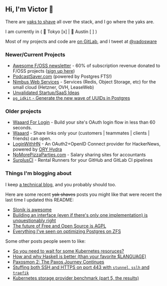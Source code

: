 ## Hi, I'm Victor  👋

There are [yaks to shave](https://en.wikipedia.org/wiki/Yak_shaving) all over the stack, and I go where the yaks are.

I am currently in ( 🗼 Tokyo [x] | 🤠 Austin [ ] )

Most of my projects and code are [on GitLab](https://gitlab.com/mrman), and I tweet at [@vadosware](https://twitter.com/vadosware)

### Newer/Current Projects

- [Awesome F/OSS newsletter](https://awesomefoss.com) - 60% of subscription revenue donated to F/OSS projects ([sign up here](https://baserow.vadosware.io/form/Xv5rChuZb-YodDOKjpJJpuDhrEgvzVQjFzT0eDg6Rbs))
- [PodcastSaver.com](https://podcastsaver.com) (powered by Postgres FTS!)
- [Nimbus Web Services](https://nimbusws.com?ref=github) - Services (Redis, Object Storage, etc) for the small cloud (Hetzner, OVH, LeaseWeb)
- [Unvalidated Startup/SaaS Ideas](https://unvalidated-ideas.vadosware.io?ref=github)
- [`pg_idkit` - Generate the new wave of UUIDs in Postgres](https://github.com/t3hmrman/pg_idkit)

### Older projects

- [Waaard For Login](https://waaard.com/for/login?ref=github) - Build your site's OAuth login flow in less than 60 seconds.
- [Waaard](https://waaard.com?ref=github) - Share links only your (customers | teammates | clients | friends) can open.
- [LoginWithHN](https://loginwithhn.com?ref=github) - An OAuth2+OpenID Connect provider for HackerNews, powered by [ORY Hydra](https://www.ory.sh/hydra/)
- [NoMorePizzaParties.com](https://nomorepizzaparties.com?ref=github) - Salary sharing sites for accountants
- [SurplusCI](https://surplusci.com?ref=github) - Rental Runners for your GitHub and GitLab CI pipelines

### Things I'm blogging about

I keep [a technical blog](https://vadosware.io), and you probably should too.

Here are some recent ~~yak shaves~~ posts you might like that were recent the last time I updated this README:
- [Slonik is awesome](https://vadosware.io/post/slonik-is-awesome/)
- [Building an interface (even if there's only one implementation) is unquestionably right](https://vadosware.io/post/building-an-interface-with-one-implementation-is-unquestionably-right/)
- [The future of Free and Open Source is AGPL](https://vadosware.io/post/the-future-of-free-and-open-source-is-agpl/)
- [Everything I've seen on optimizing Postgres on ZFS](https://vadosware.io/post/everything-ive-seen-on-optimizing-postgres-on-zfs-on-linux/)

Some other posts people seem to like:
- [So you need to wait for some Kubernetes resoruces?](https://vadosware.io/post/so-you-need-to-wait-for-some-kubernetes-resources/)
- [How and why Haskell is better (than your favorite $LANGUAGE)](https://vadosware.io/post/how-and-why-haskell-is-better/)
- [Paxosmon 2: The Paxos Journey Continues](https://vadosware.io/post/paxosmon-2-the-journey-continues/)
- [Stuffing both SSH and HTTPS on port 443 with `stunnel`, `sslh` and `traefik`](https://vadosware.io/post/stuffing-both-ssh-and-https-on-port-443-with-stunnel-ssh-and-traefik/)
- [Kubernetes storage provider benchmark (part 5, the results)](https://vadosware.io/post/k8s-storage-provider-benchmarks-round-2-part-5/)
